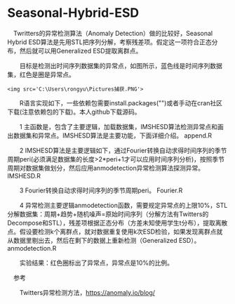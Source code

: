 # Seasonal-Hybrid-ESD


　Twritters的异常检测算法（Anomaly Detection）做的比较好，Seasonal Hybrid ESD算法是先用STL把序列分解，考察残差项。假定这一项符合正态分布，然后就可以用Generalized ESD提取离群点。

　　目标是检测出时间序列数据集的异常点，如图所示，蓝色线是时间序列数据集，红色是圈是异常点。

    <img src='C:\Users\rongyu\Pictures捕获.PNG'>

 

　　R语言实现如下，一些依赖包需要install.packages("")或者手动在cran社区下载(注意依赖包的下载)。本人github下载源码。

　　1 主函数是，包含了主要逻辑，加载数据集，IMSHESD算法检测异常点和画出数据集和异常点。IMSHESD算法是主要功能，下面详细介绍。
   append.R

　　2 IMSHESD算法是主要逻辑如下，通过Fourier转换自动求得时间序列的季节周期peri(必须满足数据集的长度>2*peri+1才可以应用时间序列分析)，按照季节周期对数据集做划分，然后应用anmodetection异常检测算法探测异常。
   IMSHESD.R

　　3 Fourier转换自动求得时间序列的季节周期peri。
    Fourier.R

　　4 异常检测主要逻辑anmodetection函数，需要规定异常点的上限10%，STL分解数据集：周期+趋势+随机噪声=原始时间序列（分解方法有Twitters的Decompose和STL），残差项根据正态分布（方差未知使用学生t分布），提取离散点。假设要检测k个离群点，就对数据重复使用k次ESD检验，如果发现离群点就从数据里剔出去，然后在剩下的数据上重新检测（Generalized ESD）。
    anmodetection.R
 

 　　实验结果：红色圈标出了异常点，异常点是10%的比例。

 

 

　参考

　　Twitters异常检测方法，https://anomaly.io/blog/


  
 
